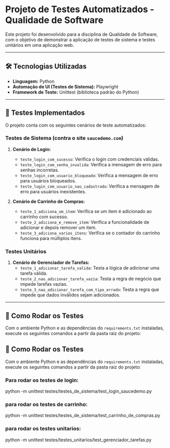 # Projeto de Testes Automatizados - Qualidade de Software

Este projeto foi desenvolvido para a disciplina de Qualidade de Software, com o objetivo de demonstrar a aplicação de testes de sistema e testes unitários em uma aplicação web.

---

## 🛠️ Tecnologias Utilizadas

* **Linguagem:** Python
* **Automação de UI (Testes de Sistema):** Playwright
* **Framework de Teste:** Unittest (biblioteca padrão do Python)

---

## 🧪 Testes Implementados

O projeto conta com os seguintes cenários de teste automatizados:

### Testes de Sistema (contra o site `saucedemo.com`)

1.  **Cenário de Login:**
    * `teste_login_com_sucesso`: Verifica o login com credenciais válidas.
    * `teste_login_com_senha_invalida`: Verifica a mensagem de erro para senhas incorretas.
    * `teste_login_com_usuario_bloqueado`: Verifica a mensagem de erro para usuários bloqueados.
    * `teste_login_com_usuario_nao_cadastrado`: Verifica a mensagem de erro para usuários inexistentes.

2.  **Cenário de Carrinho de Compras:**
    * `teste_1_adiciona_um_item`: Verifica se um item é adicionado ao carrinho com sucesso.
    * `teste_2_adiciona_e_remove_item`: Verifica a funcionalidade de adicionar e depois remover um item.
    * `teste_3_adiciona_varios_itens`: Verifica se o contador do carrinho funciona para múltiplos itens.

### Testes Unitários

1.  **Cenário de Gerenciador de Tarefas:**
    * `teste_1_adicionar_tarefa_valida`: Testa a lógica de adicionar uma tarefa válida.
    * `teste_2_nao_adicionar_tarefa_vazia`: Testa a regra de negócio que impede tarefas vazias.
    * `teste_3_nao_adicionar_tarefa_com_tipo_errado`: Testa a regra que impede que dados inválidos sejam adicionados.

---

## 🚀 Como Rodar os Testes

Com o ambiente Python e as dependências do `requirements.txt` instaladas, execute os seguintes comandos a partir da pasta raiz do projeto:
## 🚀 Como Rodar os Testes

Com o ambiente Python e as dependências do `requirements.txt` instaladas, execute os seguintes comandos a partir da pasta raiz do projeto:

### Para rodar os testes de login:
python -m unittest testes/testes_de_sistema/test_login_saucedemo.py

### para rodar os testes de carrinho:
python -m unittest testes/testes_de_sistema/test_carrinho_de_compras.py

### para rodar os testes unitarios:
python -m unittest testes/testes_unitarios/test_gerenciador_tarefas.py



